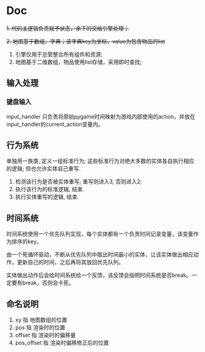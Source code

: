 # Doc

~~1. 代码主逻辑负责赋予状态，余下的交给引擎处理；~~

~~2. 地图基于数组，字典；该字典key为坐标，value为包含物品的list~~

1. 引擎仅用于总管整合所有组件和资源;
2. 地图基于二维数组，物品使用list存储，采用即时查找;

## 输入处理

### 键盘输入

input_handler 只负责将原始pygame时间映射为游戏内部使用的action，并放在input_handler的current_action变量内。

## 行为系统

单独用一族类, 定义一组标准行为; 这些标准行为对绝大多数的实体各自执行相应的逻辑; 但也允许实体自己重写.

1. 检测该行为是否被实体重写; 重写则进入3, 否则进入2;
2. 执行该行为的标准逻辑, 结束.
3. 执行实体重写的逻辑, 结束.

## 时间系统

时间系统使用一个优先队列实现，每个实体都有一个负责时间记录变量，该变量作为排序的key。

由一个死循环驱动，不断从优先队列中取出时间最小的实体，让该实体做出相应动作，更新自己的时间，之后再将其放回优先队列。

实体做出动作后会给时间系统给一个反馈，该反馈会指明时间系统是否break。一定要有break，否则会卡死。

## 命名说明

1. xy 指 地图数组的位置
2. pos 指 渲染时的位置
3. offset 指 渲染时的偏移量
4. pos_offset 指 渲染时偏移修正后的位置